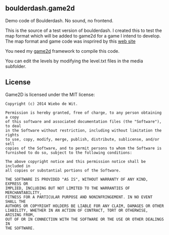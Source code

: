 boulderdash.game2d
-------------------------------------------------------------------------------

Demo code of Boulderdash. No sound, no frontend.

This is the source of a test version of boulderdash. I created this to test the map format which
will be added to game2d for a game I intend to develop.
The map format and game code was insprired by this [web site](http://codeincomplete.com/posts/2011/10/25/javascript_boulderdash/)

You need my [game2d](https://github.com/wiebow/game2d.mod) framework to compile this code.

You can edit the levels by modifying the level.txt files in the media subfolder.


License
-------------------------------------------------------------------------------

Game2D is licensed under the MIT license:

    Copyright (c) 2014 Wiebo de Wit.

    Permission is hereby granted, free of charge, to any person obtaining a copy
    of this software and associated documentation files (the "Software"), to deal
    in the Software without restriction, including without limitation the rights
    to use, copy, modify, merge, publish, distribute, sublicense, and/or sell
    copies of the Software, and to permit persons to whom the Software is
    furnished to do so, subject to the following conditions:

    The above copyright notice and this permission notice shall be included in
    all copies or substantial portions of the Software.

    THE SOFTWARE IS PROVIDED "AS IS", WITHOUT WARRANTY OF ANY KIND, EXPRESS OR
    IMPLIED, INCLUDING BUT NOT LIMITED TO THE WARRANTIES OF MERCHANTABILITY,
    FITNESS FOR A PARTICULAR PURPOSE AND NONINFRINGEMENT. IN NO EVENT SHALL THE
    AUTHORS OR COPYRIGHT HOLDERS BE LIABLE FOR ANY CLAIM, DAMAGES OR OTHER
    LIABILITY, WHETHER IN AN ACTION OF CONTRACT, TORT OR OTHERWISE, ARISING FROM,
    OUT OF OR IN CONNECTION WITH THE SOFTWARE OR THE USE OR OTHER DEALINGS IN
    THE SOFTWARE.

